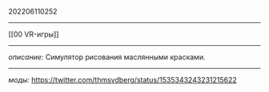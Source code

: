 202206110252
***
[[00 VR-игры]]
***
*описание:*
Симулятор рисования маслянными красками.
***
*моды:*
https://twitter.com/thmsvdberg/status/1535343243231215622